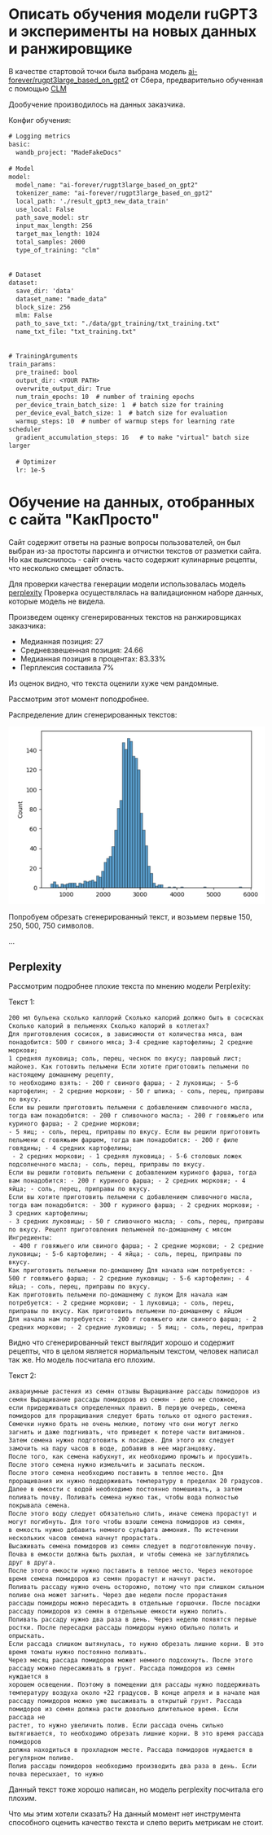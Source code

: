 # Описать обучения модели ruGPT3 и эксперименты на новых данных и ранжировщике

В качестве стартовой точки была выбрана модель [ai-forever/rugpt3large_based_on_gpt2](https://huggingface.co/ai-forever/rugpt3large_based_on_gpt2) от Сбера, 
предварительно обученная с помощью [CLM](https://d4mucfpksywv.cloudfront.net/better-language-models/language_models_are_unsupervised_multitask_learners.pdf)

Дообучение производилось на данных заказчика.

Конфиг обучения:
```commandline
# Logging metrics
basic:
  wandb_project: "MadeFakeDocs"

# Model
model:
  model_name: "ai-forever/rugpt3large_based_on_gpt2"
  tokenizer_name: "ai-forever/rugpt3large_based_on_gpt2"
  local_path: './result_gpt3_new_data_train'
  use_local: False
  path_save_model: str
  input_max_length: 256
  target_max_length: 1024
  total_samples: 2000
  type_of_training: "clm"


# Dataset
dataset:
  save_dir: 'data'
  dataset_name: "made_data"
  block_size: 256
  mlm: False
  path_to_save_txt: "./data/gpt_training/txt_training.txt"
  name_txt_file: "txt_training.txt"


# TrainingArguments
train_params:
  pre_trained: bool
  output_dir: <YOUR PATH>
  overwrite_output_dir: True
  num_train_epochs: 10  # number of training epochs
  per_device_train_batch_size: 1  # batch size for training
  per_device_eval_batch_size: 1  # batch size for evaluation
  warmup_steps: 10  # number of warmup steps for learning rate scheduler
  gradient_accumulation_steps: 16   # to make "virtual" batch size larger

  # Optimizer
  lr: 1e-5

```

# Обучение на данных, отобранных с сайта "КакПросто"

Сайт содержит ответы на разные вопросы пользователей, он был выбран из-за простоты парсинга и отчистки текстов от разметки сайта.
Но как выяснилось - сайт очень часто содержит кулинарные рецепты, что несколько смещает область.

Для проверки качества генерации модели использовалась модель [perplexity](https://github.com/facebookresearch/cc_net)
Проверка осуществлялась на валидационном наборе данных, которые модель не видела. 

Произведем оценку сгенерированных текстов на ранжировщиках заказчика:

* Медианная позиция: 27 
* Средневзвешенная позиция: 24.66 
* Медианная позиция в процентах: 83.33% 
* Перплексия составила 7%

Из оценок видно, что текста оценили хуже чем рандомные. 

Рассмотрим этот момент поподробнее. 

Распределение длин сгенерированных текстов: 

![img.png](images/distribution_gen_text_lens.png)

Попробуем обрезать сгенерированный текст, и возьмем первые 150, 250, 500, 750 символов.

...

## Perplexity

Рассмотрим подробнее плохие текста по мнению модели Perplexity:

Текст 1:
```
200 мл бульена сколько каллорий Сколько калорий должно быть в сосисках Сколько калорий в пельменях Сколько калорий в котлетах? 
Для приготовления сосисок, в зависимости от количества мяса, вам понадобится: 500 г свиного мяса; 3-4 средние картофелины; 2 средние моркови; 
1 средняя луковица; соль, перец, чеснок по вкусу; лавровый лист; майонез. Как готовить пельмени Если хотите приготовить пельмени по настоящему домашнему рецепту, 
то необходимо взять: - 200 г свиного фарша; - 2 луковицы; - 5-6 картофелин; - 2 средние моркови; - 50 г шпика; - соль, перец, приправы по вкусу. 
Если вы решили приготовить пельмени с добавлением сливочного масла, тогда вам понадобится: - 200 г сливочного масла; - 200 г говяжьего или куриного фарша; - 2 средние моркови; 
- 5 яиц; - соль, перец, приправы по вкусу. Если вы решили приготовить пельмени с говяжьим фаршем, тогда вам понадобится: - 200 г филе говядины; - 4 средних картофелины;
 - 2 средних моркови; - 1 средняя луковица; - 5-6 столовых ложек подсолнечного масла; - соль, перец, приправы по вкусу. 
Если вы решили готовить пельмени с добавлением куриного фарша, тогда вам понадобится: - 200 г куриного фарша; - 2 средних моркови; - 4 яйца; - соль, перец, приправы по вкусу. 
Если вы хотите приготовить пельмени с добавлением сливочного масла, тогда вам понадобится: - 300 г куриного фарша; - 2 средних моркови; - 3 средних картофелины;
- 3 средних луковицы; - 50 г сливочного масла; - соль, перец, приправы по вкусу. Рецепт приготовления пельменей по-домашнему с мясом Ингредиенты:
 - 400 г говяжьего или свиного фарша; - 2 средние моркови; - 2 средние луковицы; - 5-6 картофелин; - 4 яйца; - соль, перец, приправы по вкусу. 
Как приготовить пельмени по-домашнему Для начала нам потребуется: - 500 г говяжьего фарша; - 2 средние луковицы; - 5-6 картофелин; - 4 яйца; - соль, перец, приправы по вкусу.
Как приготовить пельмени по-домашнему с луком Для начала нам потребуется: - 2 средние моркови; - 1 луковица; - соль, перец, приправы по вкусу. Как приготовить пельмени по-домашнему с яйцом 
Для начала нам потребуется: - 200 г говяжьего или свиного фарша; - 2 средних моркови; - 2 средние луковицы; - 5 яиц; - соль, перец, приправ
```

Видно что сгенерированный текст выглядит хорошо и содержит рецепты, что в целом является нормальным текстом, человек написал так же. Но модель посчитала его плохим.

Текст 2:
```
аквариумные растения из семян отзывы Выращивание рассады помидоров из семян Выращивание рассады помидоров из семян - дело не сложное, 
если придерживаться определенных правил. В первую очередь, семена помидоров для проращивания следует брать только от одного растения. 
Семечки нужно брать не очень мелкие, потому что они могут легко загнить и даже подгнивать, что приведет к потере части витаминов. 
Затем семена нужно подготовить к посадке. Для этого их следует замочить на пару часов в воде, добавив в нее марганцовку. 
После того, как семена набухнут, их необходимо промыть и просушить. После этого семена нужно измельчить и засыпать песком. 
После этого семена необходимо поставить в теплое место. Для проращивания их нужно поддерживать температуру в пределах 20 градусов. 
Далее в емкости с водой необходимо постоянно помешивать, а затем поливать почву. Поливать семена нужно так, чтобы вода полностью покрывала семена. 
После этого воду следует обязательно слить, иначе семена прорастут и могут погибнуть. Для того чтобы взошли семена помидоров из семян, 
в емкость нужно добавить немного сульфата аммония. По истечении нескольких часов семена начнут прорастать. 
Высаживать семена помидоров из семян следует в подготовленную почву. Почва в емкости должна быть рыхлая, и чтобы семена не заглублялись друг в друга. 
После этого емкости нужно поставить в теплое место. Через некоторое время семена помидоров из семян прорастут и начнут расти. 
Поливать рассаду нужно очень осторожно, потому что при слишком сильном поливе она может загнить. Через две недели после прорастания 
рассады помидоры можно пересадить в отдельные горшочки. После посадки рассаду помидоров из семян в отдельные емкости нужно полить. 
Поливать рассаду нужно два раза в день. Через неделю появятся первые ростки. После пересадки рассады помидоры нужно обильно полить и опрыскать. 
Если рассада слишком вытянулась, то нужно обрезать лишние корни. В это время томаты нужно постоянно поливать. 
Через месяц рассада помидоров может немного подсохнуть. После этого рассаду можно пересаживать в грунт. Рассада помидоров из семян нуждается в 
хорошем освещении. Поэтому в помещении для рассады нужно поддерживать температуру воздуха около +22 градусов. В конце апреля и в начале мая 
рассаду помидоров можно уже высаживать в открытый грунт. Рассада помидоров из семян должна расти довольно длительное время. Если рассада не 
растет, то нужно увеличить полив. Если рассада очень сильно вытягивается, то необходимо обрезать лишние корни. В это время рассада помидоров 
должна находиться в прохладном месте. Рассада помидоров нуждается в регулярном поливе. 
Полив рассады помидоров необходимо производить два раза в день. Если почва пересыхает, то нужно
```

Данный текст тоже хорошо написан, но модель perplexity посчитала его плохим.


Что мы этим хотели сказать? На данный момент нет инструмента способного оценить качество текста и слепо верить метрикам не стоит. 
